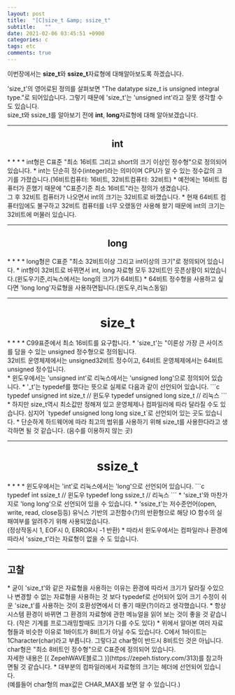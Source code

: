 ```yaml
---
layout: post
title:  "[C]size_t &amp; ssize_t"
subtitle:   ""
date: 2021-02-06 03:45:51 +0900
categories: c
tags: etc
comments: true
---
```


이번장에서는 **size_t**와 **ssize_t**자료형에 대해알아보도록 하겠습니다. <br />

 'size_t'의 영어로된 정의를 살펴보면 "The datatype size_t is unsigned integral type."로 되어있습니다. 그렇기 때문에 'size_t'는 'unsigned int'라고 잘못 생각할 수도 있습니다. <br /> size_t와 ssize_t를 알아보기 전에 **int**, **long**자료형에 대해 알아보겠습니다.

* * *
<h2 align="center">int</h2>
* * *
* int형은 C표준 "최소 16비트 그리고 short의 크기 이상인 정수형"으로 정의되어 있습니다.
* int는 단순히 정수(integer)라는 의미이며 CPU가 알 수 있는 정수값의 크기를 가졌습니다.(16비트컴퓨터: 16비트, 32비트컴퓨터: 32비트)
* 예전에는 16비트 컴퓨터가 흔했기 때문에 "C표준기준 최소 16비트"라는 정의가 생겼습니다. <br />그 후 32비트 컴퓨터가 나오면서 int의 크기는 32비트로 바꼈습니다.
* 현재 64비트 컴퓨터임에도 불구하고 32비트 컴퓨터를 너무 오랬동안 사용해 왔기 때문에 int의 크기는 32비트에 머물러 있습니다.

* * *
<h2 align="center">long</h2>
* * *
* long형은 C표준 "최소 32비트이상 그리고 int이상의 크기"로 정의되어 있습니다.
* int형이 32비트로 바뀌면서 int, long 자료형 모두 32비트인 웃픈상황이 되었습니다.(윈도우기준,리눅스에서는 long의 크기가 64비트)
* 64비트 정수형을 사용하고 싶다면 'long long'자료형을 사용하면됩니다.(윈도우,리눅스동일)

* * *
<h1 align="center">size_t</h1>
* * *
* C99표준에서 최소 16비트를 요구합니다.
* 'size_t'는 "이론상 가장 큰 사이즈를 담을 수 있는 unsigned 정수형으로 정의됩니다.<br />32비트 운영체제에서는 unsigned32비트 정수이고, 64비트 운영체제에서는 64비트 unsigned 정수입니다.<br />
* 윈도우에서는 'unsigned int'로 리눅스에서는 'unsigned long'으로 정의되어 있습니다.
* '_t'는 typedef를 했다는 뜻으로 실제로 다음과 같이 선언되어 있습니다.
```c
typedef unsigned int size_t     // 윈도우
typedef unsigned long size_t    // 리눅스
```
* 하지만 size_t역시 최소값만 정해져 있고 운영체제나 컴파일러에 따라 달라질 수도 있습니다. 심지어 `typedef unsigned long long size_t`로 선언되어 있는 곳도 있습니다.
* 단순하게 하드웨어에 따라 최고의 범위를 사용하기 위해 size_t를 사용한다라고 생각하면 될 것 같습니다. (음수를 이용하지 않는 곳)

* * *
<h1 align="center">ssize_t</h1>
* * *
* 윈도우에서는 'int'로 리눅스에서는 'long'으로 선언되어 있습니다.
```c
typedef int ssize_t     // 윈도우
typedef long ssize_t    // 리눅스
```
* 'size_t'와 마찬가지로 'long long'으로 선언되어 있을 수 있습니다.
* 'ssize_t'는 저수준언어(open, write, read, close등등) 유닉스 기반의 고전함수(?)의 반환형으로 해당 IO 함수의 실패여부를 알려주기 위해 사용되었습니다.<br />(정상작동시 1, EOF시 0, ERROR시 -1 반환)
* 따라서 윈도우에서는 컴파일러나 환경에 따라서 'ssize_t'라는 자료형이 없을 수 도 있습니다.

* * *
<h2>고찰</h2>
* 굳이 'size_t'와 같은 자료형을 사용하는 이유는 환경에 따라서 크기가 달라질 수있으나 변경할 수 없는 자료형을 사용하는 것 보다 typedef로 선어되어 있어 크기 수정이 쉬운 'size_t'를 사용하는 것이 호환성면에서 더 좋기 때문(?)이라고 생각했습니다.
* 항상 시스템 환경이 바뀌면 그 환경의 자료형에 관한 메뉴얼을 읽어 보는 것이 좋을 것 같습니다. (작은 기계를 프로그래밍할때도 크기가 다를 수도 있다)
* 위에서 알아본 여러 자료형들과 비슷한 이유로 1바이트가 8비트가 아닐 수도 있습니다. C에서 1바이트는 1Character(char)라고 부릅니다. 그렇다고 char형이 반드시 8비트인 것은 아닙니다. char형은 "최소 8비트인 정수형"으로 C표준에 정의되어 있습니다. <br />자세한 내용은 [( ZepehWAVE블로그 )](https://zepeh.tistory.com/313)를 참고하면될 것 같습니다.
* 대부분의 컴파일러에서 자료형의 크기는 <limit.h>헤더에 선언되어 있습니다. <br />(예를들어 char형의 max값은 CHAR_MAX를 보면 알 수 있습니다.)